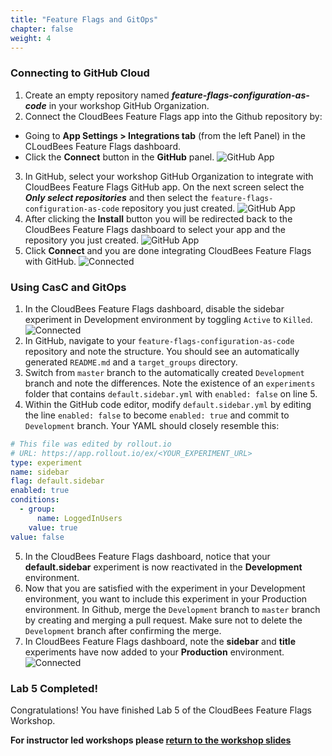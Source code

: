 ```yaml
---
title: "Feature Flags and GitOps"
chapter: false
weight: 4
--- 
```


### Connecting to GitHub Cloud
1. Create an empty repository named ***feature-flags-configuration-as-code*** in your workshop GitHub Organization. 
2. Connect the CloudBees Feature Flags app into the Github repository by:
  - Going to **App Settings > Integrations tab** (from the left Panel) in the CLoudBees Feature Flags dashboard.
  - Click the **Connect** button in the **GitHub** panel. ![GitHub App](images/app-integrations.png?width=50pc)
3. In GitHub, select your workshop GitHub Organization to integrate with CloudBees Feature Flags GitHub app. On the next screen select the ***Only select repositories*** and then select the `feature-flags-configuration-as-code` repository you just created. ![GitHub App](images/github-app-repo.png?width=50pc)
4. After clicking the **Install** button you will be redirected back to the CloudBees Feature Flags dashboard to select your app and the repository you just created. ![GitHub App](images/github-rollout-confirmation.png?width=50pc) 
5. Click **Connect** and you are done integrating CloudBees Feature Flags with GitHub. ![Connected](images/connected.png?width=50pc) 

### Using CasC and GitOps
1. In the CloudBees Feature Flags dashboard, disable the sidebar experiment in Development environment by toggling `Active` to `Killed`. ![Connected](images/sidebar_killed.png?width=50pc)
2. In GitHub, navigate to your `feature-flags-configuration-as-code` repository and note the structure. You should see an automatically generated `README.md` and a `target_groups` directory.
3. Switch from `master` branch to the automatically created `Development` branch and note the differences. Note the existence of an `experiments` folder that contains `default.sidebar.yml` with `enabled: false` on line 5.
4. Within the GitHub code editor, modify `default.sidebar.yml` by editing the line `enabled: false` to become `enabled: true` and commit to `Development` branch. Your YAML should closely resemble this:

```YAML
# This file was edited by rollout.io
# URL: https://app.rollout.io/ex/<YOUR_EXPERIMENT_URL>
type: experiment
name: sidebar
flag: default.sidebar
enabled: true
conditions:
  - group:
      name: LoggedInUsers
    value: true
value: false
```
5. In the CloudBees Feature Flags dashboard, notice that your **default.sidebar** experiment is now reactivated in the **Development** environment.
6. Now that you are satisfied with the experiment in your Development environment, you want to include this experiment in your Production environment. In Github, merge the `Development` branch to `master` branch by creating and merging a pull request. Make sure not to delete the `Development` branch after confirming the merge.
7. In CloudBees Feature Flags dashboard, note the **sidebar** and **title** experiments have now added to your **Production** environment. ![Connected](images/production_sidebar.png?width=50pc)

### Lab 5 Completed!
Congratulations! You have finished Lab 5 of the CloudBees Feature Flags Workshop.

**For instructor led workshops please <a href="https://cloudbees-days.github.io/cloudbees-field-workshops/cloudbees-feature-flags/#33">return to the workshop slides</a>**
